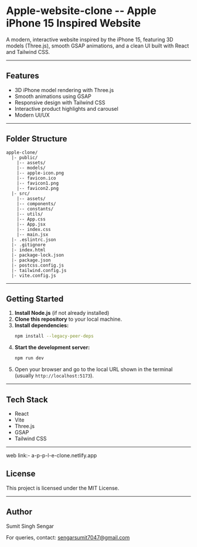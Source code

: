 # Apple-website-clone --  Apple iPhone 15 Inspired Website

A modern, interactive website inspired by the iPhone 15, featuring 3D models (Three.js), smooth GSAP animations, and a clean UI built with React and Tailwind CSS.

---

## Features

- 3D iPhone model rendering with Three.js
- Smooth animations using GSAP
- Responsive design with Tailwind CSS
- Interactive product highlights and carousel
- Modern UI/UX

---

## Folder Structure

```
apple-clone/
  |- public/
    |-- assets/
    |-- models/
    |-- apple-icon.png
    |-- favicon.ico
    |-- favicon1.png
    |-- favicon2.png
  |- src/
    |-- assets/
    |-- components/
    |-- constants/
    |-- utils/
    |-- App.css
    |-- App.jsx
    |-- index.css
    |-- main.jsx
  |- .eslintrc.json
  |- .gitignore
  |- index.html
  |- package-lock.json
  |- package.json
  |- postcss.config.js
  |- tailwind.config.js
  |- vite.config.js
```
 
---

## Getting Started

1. **Install Node.js** (if not already installed)
2. **Clone this repository** to your local machine.
3. **Install dependencies:**
   ```sh
   npm install --legacy-peer-deps
   ```
4. **Start the development server:**
   ```sh
   npm run dev
   ```
5. Open your browser and go to the local URL shown in the terminal (usually `http://localhost:5173`).

---

## Tech Stack

- React
- Vite
- Three.js
- GSAP
- Tailwind CSS

---
web link:- a-p-p-l-e-clone.netlify.app


## License

This project is licensed under the MIT License.

---

## Author

Sumit Singh Sengar

For queries, contact: sengarsumit7047@gmail.com
